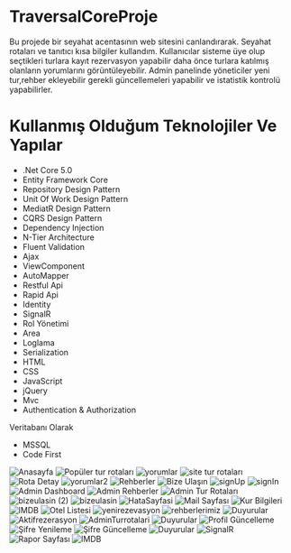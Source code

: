 # TraversalCoreProje
Bu projede bir seyahat acentasının web sitesini canlandırarak. Seyahat rotaları ve tanıtıcı kısa bilgiler kullandım. Kullanıcılar sisteme üye olup seçtikleri turlara kayıt rezervasyon yapabilir daha önce turlara katılmış olanların yorumlarını görüntüleyebilir. Admin panelinde yöneticiler yeni tur,rehber ekleyebilir gerekli güncellemeleri yapabilir ve istatistik kontrolü yapabilirler.
# Kullanmış Olduğum Teknolojiler Ve Yapılar
* .Net Core 5.0
* Entity Framework Core
* Repository Design Pattern
* Unit Of Work Design Pattern
* MediatR Design Pattern
* CQRS Design Pattern
* Dependency Injection
* N-Tier Architecture
* Fluent Validation
* Ajax
* ViewComponent
* AutoMapper
* Restful Api
* Rapid Api
* Identity
* SignalR
* Rol Yönetimi
* Area
* Loglama
* Serialization
* HTML
* CSS
* JavaScript
* jQuery
* Mvc
* Authentication & Authorization

Veritabanı Olarak
* MSSQL
* Code First

![Anasayfa](https://github.com/Cihanmertpeker/TraversalCoreProje/assets/119748061/d95ea223-1cf4-4724-9a5c-c2726f679b7c)
![Popüler tur rotaları](https://github.com/Cihanmertpeker/TraversalCoreProje/assets/119748061/f16cb8e5-d548-44e2-97d0-884536931f83)
![yorumlar](https://github.com/Cihanmertpeker/TraversalCoreProje/assets/119748061/936e1abb-88fe-458c-b6da-43a59512e4cb)
![site tur rotaları](https://github.com/Cihanmertpeker/TraversalCoreProje/assets/119748061/e8beedc1-b7fc-4d64-88a4-33cb5310f13f)
![Rota Detay](https://github.com/Cihanmertpeker/TraversalCoreProje/assets/119748061/3ecbdf50-802a-4b73-8903-f21f992b3a21)
![yorumlar2](https://github.com/Cihanmertpeker/TraversalCoreProje/assets/119748061/134add53-94d7-4dbb-bd30-c02fa84c879b)
![Rehberler](https://github.com/Cihanmertpeker/TraversalCoreProje/assets/119748061/560bd2f5-aa47-4cf4-8431-66349016b49f)
![Bize Ulaşın](https://github.com/Cihanmertpeker/TraversalCoreProje/assets/119748061/4b17ce00-4272-42b1-8136-d5c9d5f496a8)
![signUp](https://github.com/Cihanmertpeker/TraversalCoreProje/assets/119748061/c235f631-4e05-42b1-bf22-6fcab1b9f4ef)
![signIn](https://github.com/Cihanmertpeker/TraversalCoreProje/assets/119748061/6c1f3f60-37d7-4459-9b02-1997a4b6277f)
![Admin Dashboard](https://github.com/Cihanmertpeker/TraversalCoreProje/assets/119748061/5c2c000c-4c4e-4b59-8a90-fbc9770b2231)
![Admin Rehberler](https://github.com/Cihanmertpeker/TraversalCoreProje/assets/119748061/92cc7dbb-9ae3-46c4-8c25-3a52da1cba62)
![Admin Tur Rotaları](https://github.com/Cihanmertpeker/TraversalCoreProje/assets/119748061/c6a6a84a-87e3-4237-883d-902295520980)
![bizeulasin (2)](https://github.com/Cihanmertpeker/TraversalCoreProje/assets/119748061/ba563f1c-f01d-4035-bd57-e9a9b0956554)
![bizeulasin](https://github.com/Cihanmertpeker/TraversalCoreProje/assets/119748061/2e094c12-473c-4536-b078-80ae1d67e378)
![HataSayfasi](https://github.com/Cihanmertpeker/TraversalCoreProje/assets/119748061/ed7fff49-3a47-4c43-8504-fce4f185477a)
![Mail Sayfası](https://github.com/Cihanmertpeker/TraversalCoreProje/assets/119748061/0333c438-2502-43b5-bf4b-7315d78955bd)
![Kur Bilgileri](https://github.com/Cihanmertpeker/TraversalCoreProje/assets/119748061/8063cb3a-ef42-476b-a021-3cc0323ce23d)
![IMDB](https://github.com/Cihanmertpeker/TraversalCoreProje/assets/119748061/0cfbdce5-78fe-420f-9e11-c59022814a87)
![Otel Listesi](https://github.com/Cihanmertpeker/TraversalCoreProje/assets/119748061/7221bb64-6e40-4d66-80d2-f7b759900fb1)
![yenirezevasyon](https://github.com/Cihanmertpeker/TraversalCoreProje/assets/119748061/58c4049e-6020-46a7-b735-bc333375ce02)
![rehberlerimiz](https://github.com/Cihanmertpeker/TraversalCoreProje/assets/119748061/62779c85-3052-4a5d-b380-6eee69135437)
![Duyurular](https://github.com/Cihanmertpeker/TraversalCoreProje/assets/119748061/7966230b-12a8-4973-81ea-909efeabc3c2)
![Aktifrezerasyon](https://github.com/Cihanmertpeker/TraversalCoreProje/assets/119748061/4b1d77c2-553e-4e4b-a04b-1328f10f19fc)
![AdminTurrotalari](https://github.com/Cihanmertpeker/TraversalCoreProje/assets/119748061/03106338-a1d5-46de-95c2-b4c157bbf5d9)
![Duyurular](https://github.com/Cihanmertpeker/TraversalCoreProje/assets/119748061/bb80c412-b7bf-4527-b63f-1f65f9acd261)
![Profil Güncelleme](https://github.com/Cihanmertpeker/TraversalCoreProje/assets/119748061/0e8424f3-8130-4fec-a936-f93ed228965e)
![Şifre Yenileme](https://github.com/Cihanmertpeker/TraversalCoreProje/assets/119748061/a074b46b-0c65-41e2-9770-e7ad25051f12)
![Şifre Güncelleme](https://github.com/Cihanmertpeker/TraversalCoreProje/assets/119748061/626957ee-6c30-4cab-af9a-1ef63b27bb3a)
![Duyurular](https://github.com/Cihanmertpeker/TraversalCoreProje/assets/119748061/acccc778-06ca-4c6d-a345-0cfe93ab0789)
![SignalR](https://github.com/Cihanmertpeker/TraversalCoreProje/assets/119748061/d4e9bd5f-bd9c-4e47-9a4c-8486ea394946)
![Rapor Sayfası](https://github.com/Cihanmertpeker/TraversalCoreProje/assets/119748061/16f5d0f5-3753-4263-83b0-ec3c33cb8e37)
![IMDB](https://github.com/Cihanmertpeker/TraversalCoreProje/assets/119748061/78372b62-f8f4-427d-8c31-8fc4b7fae4aa)




